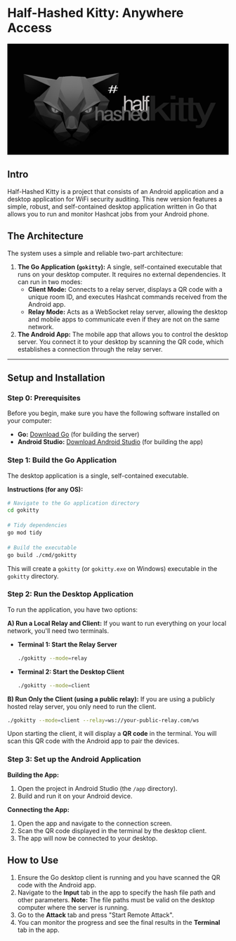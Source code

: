 # Half-Hashed Kitty: Anywhere Access

![Alt text](app/src/main/res/drawable/half_hashed_kitty_banner.png?raw=true "Half-Hashed Kitty")

## Intro

Half-Hashed Kitty is a project that consists of an Android application and a desktop application for WiFi security auditing. This new version features a simple, robust, and self-contained desktop application written in Go that allows you to run and monitor Hashcat jobs from your Android phone.

## The Architecture

The system uses a simple and reliable two-part architecture:

1.  **The Go Application (`gokitty`):** A single, self-contained executable that runs on your desktop computer. It requires no external dependencies. It can run in two modes:
    *   **Client Mode:** Connects to a relay server, displays a QR code with a unique room ID, and executes Hashcat commands received from the Android app.
    *   **Relay Mode:** Acts as a WebSocket relay server, allowing the desktop and mobile apps to communicate even if they are not on the same network.
2.  **The Android App:** The mobile app that allows you to control the desktop server. You connect it to your desktop by scanning the QR code, which establishes a connection through the relay server.

---

## Setup and Installation

### Step 0: Prerequisites

Before you begin, make sure you have the following software installed on your computer:

-   **Go:** [Download Go](https://go.dev/dl/) (for building the server)
-   **Android Studio:** [Download Android Studio](https://developer.android.com/studio) (for building the app)

### Step 1: Build the Go Application

The desktop application is a single, self-contained executable.

**Instructions (for any OS):**
```bash
# Navigate to the Go application directory
cd gokitty

# Tidy dependencies
go mod tidy

# Build the executable
go build ./cmd/gokitty
```
This will create a `gokitty` (or `gokitty.exe` on Windows) executable in the `gokitty` directory.

### Step 2: Run the Desktop Application

To run the application, you have two options:

**A) Run a Local Relay and Client:**
If you want to run everything on your local network, you'll need two terminals.

*   **Terminal 1: Start the Relay Server**
    ```bash
    ./gokitty --mode=relay
    ```
*   **Terminal 2: Start the Desktop Client**
    ```bash
    ./gokitty --mode=client
    ```

**B) Run Only the Client (using a public relay):**
If you are using a publicly hosted relay server, you only need to run the client.
```bash
./gokitty --mode=client --relay=ws://your-public-relay.com/ws
```

Upon starting the client, it will display a **QR code** in the terminal. You will scan this QR code with the Android app to pair the devices.

### Step 3: Set up the Android Application

**Building the App:**
1. Open the project in Android Studio (the `/app` directory).
2. Build and run it on your Android device.

**Connecting the App:**
1. Open the app and navigate to the connection screen.
2. Scan the QR code displayed in the terminal by the desktop client.
3. The app will now be connected to your desktop.

## How to Use

1.  Ensure the Go desktop client is running and you have scanned the QR code with the Android app.
2.  Navigate to the **Input** tab in the app to specify the hash file path and other parameters. **Note:** The file paths must be valid on the desktop computer where the server is running.
3.  Go to the **Attack** tab and press "Start Remote Attack".
4.  You can monitor the progress and see the final results in the **Terminal** tab in the app.